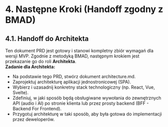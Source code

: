 # **4\. Następne Kroki (Handoff zgodny z BMAD)**

## **4.1. Handoff do Architekta**

Ten dokument PRD jest gotowy i stanowi kompletny zbiór wymagań dla wersji MVP. Zgodnie z metodyką BMAD, następnym krokiem jest przekazanie go do roli **Architekta**.  
**Zadanie dla Architekta:**

- Na podstawie tego PRD, stwórz dokument architecture.md.
- Zaprojektuj architekturę aplikacji jednostronicowej (SPA).
- Wybierz i uzasadnij konkretny stack technologiczny (np. React, Vue, Svelte).
- Zdefiniuj, w jaki sposób będą obsługiwane wywołania do zewnętrznych API (audio i AI) po stronie klienta lub przez prosty backend (BFF \- Backend For Frontend).
- Przygotuj architekturę w taki sposób, aby była gotowa do implementacji przez deweloperów.
